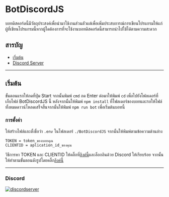 # BotDiscordJS
บอทดิสคอร์ดนี้มีวัตถุประสงค์เพื่อนำมาใช้งานส่วนตัวแต่เพื่อเพิ่มประสบการณ์การเขียนโปรแกรมให้แก่ผู้ที่เขียนโปรแกรมนี้หากผู้ใดต้องการที่จะใช้งานบอทดิสคอร์ดนี้สามารถนำไปใช้ได้ตามความสะดวก
## สารบัญ
- [เริ่มต้น](#เริ่มต้น)
- [Discord Server](#discord)
____________________

## เริ่มต้น
ขั้นตอนแรกให้กดที่ปุ่ม Start จากนั้นพิมพ์ `cmd` กด Enter ต่อมาให้พิมพ์ `cd` เพื่อไปยังโฟลเดอร์ที่เก็บไฟล์ BotDiscordJS นี้ หลังจากนั้นให้พิมพ์ `npm install` ที่โฟลเดอร์ของบอทและรอให้ไฟล์ทั้งหมดดาวน์โหลดเสร็จสิ้นจากนั้นให้พิมพ์ `npm run bot` เพื่อเริ่มต้นบอทนี้

### การตั้งค่า
ให้สร้างไฟล์และตั้งชื่อว่า `.env` ในโฟลเดอร์ `./BotDiscordJS` จากนั้นให้พิมพ์ตามข้อความด้านล่าง
```
TOKEN = token_ของบอทคุณ
CLIENTID = aplication_id_ของคุณ
```
วิธีการหา TOKEN และ CLIENTID ให้คลิ๊กที่[ลิงค์นี้](https://discord.com/developers/applications)และล็อกอินด้วย Discord ให้เรียบร้อย
จากนั้นให้ทำตามขั้นตอนดังรูปโดยคลิ๊ก[ลิงค์นี้](https://imgur.com/a/IJ2lQqi)
___

### Discord
[![discordserver](https://discord.com/api/guilds/862317056480641024/widget.png?style=banner2)](https://www.discord.gg/PnQYHHxKk3)
